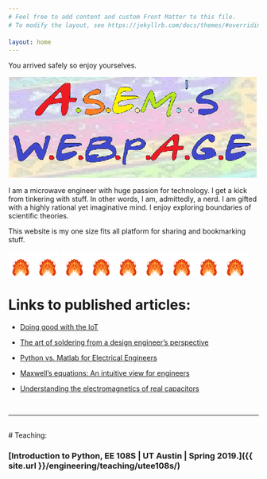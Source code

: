 ```yaml
---
# Feel free to add content and custom Front Matter to this file.
# To modify the layout, see https://jekyllrb.com/docs/themes/#overriding-theme-defaults

layout: home
---
```


You arrived safely so enjoy yourselves. 

<img src="/images/webpage.png" width="500">

I am a microwave engineer with huge passion for technology. I get a kick from tinkering with stuff. In other words, I am, admittedly, a nerd. I am gifted with a highly rational yet imaginative mind. I enjoy exploring boundaries of scientific theories.

This website is my one size fits all platform for sharing and bookmarking stuff.


<img src="/images/fire.gif" width="50">
<img src="/images/fire.gif" width="50">
<img src="/images/fire.gif" width="50">
<img src="/images/fire.gif" width="50">
<img src="/images/fire.gif" width="50">
<img src="/images/fire.gif" width="50">
<img src="/images/fire.gif" width="50">
<img src="/images/fire.gif" width="50">
<img src="/images/fire.gif" width="50">

<br>

# Links to published articles:

* [Doing good with the IoT](https://internetofthingsagenda.techtarget.com/blog/IoT-Agenda/Doing-good-with-IoT-to-overcome-utility-challenges)

* [The art of soldering from a design engineer’s perspective](https://www.electronicproducts.com/Education/Career/The_art_of_soldering_from_a_design_engineer_s_perspective.aspx)

* [Python vs. Matlab for Electrical Engineers](https://www.eeweb.com/profile/asemelshimi/articles/python-vs-matlab-for-electrical-engineers)

* [Maxwell’s equations: An intuitive view for engineers](https://www.powerelectronictips.com/intuitive-view-of-maxwells-equations-faq/)

* [Understanding the electromagnetics of real capacitors](https://www.powerelectronictips.com/understanding-electromagnetics-real-capacitors/)

<br>
<hr>
<br>
# Teaching:

### [Introduction to Python, EE 108S | UT Austin | Spring 2019.]({{ site.url }}/engineering/teaching/utee108s/)




